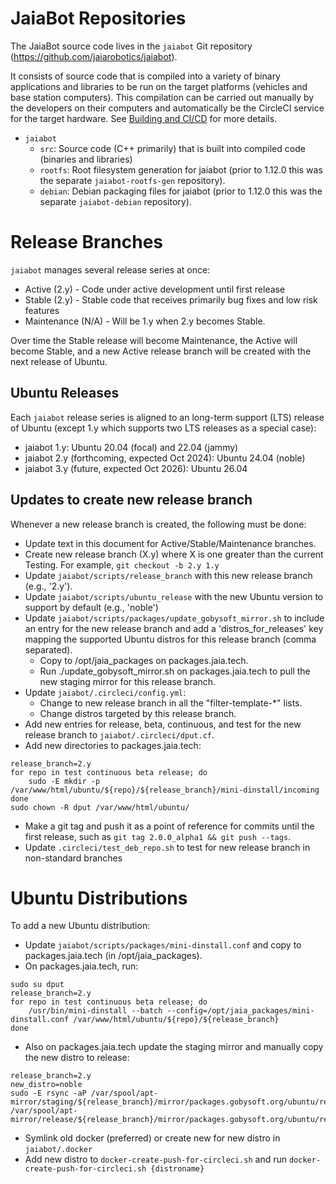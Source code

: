 # JaiaBot Repositories
The JaiaBot source code lives in the `jaiabot` Git repository (<https://github.com/jaiarobotics/jaiabot>).

It consists of source code that is compiled into a variety of binary applications and libraries to be run on the target platforms (vehicles and base station computers). This compilation can be carried out manually by the developers on their computers and automatically be the CircleCI service for the target hardware. See [Building and CI/CD](page20_build.md) for more details.

* `jaiabot`
  * `src`: Source code (C++ primarily) that is built into compiled code (binaries and libraries)
  * `rootfs`: Root filesystem generation for jaiabot (prior to 1.12.0 this was the separate `jaiabot-rootfs-gen` repository).
  * `debian`: Debian packaging files for jaiabot (prior to 1.12.0 this was the separate `jaiabot-debian` repository).

# Release Branches

`jaiabot` manages several release series at once:

 - Active (2.y) - Code under active development until first release
 - Stable (2.y) - Stable code that receives primarily bug fixes and low risk features 
 - Maintenance (N/A) - Will be 1.y when 2.y becomes Stable.

Over time the Stable release will become Maintenance, the Active will become Stable, and a new Active release branch will be created with the next release of Ubuntu.

## Ubuntu Releases
Each `jaiabot` release series is aligned to an long-term support (LTS) release of Ubuntu (except 1.y which supports two LTS releases as a special case):
- jaiabot 1.y: Ubuntu 20.04 (focal) and 22.04 (jammy)
- jaiabot 2.y (forthcoming, expected Oct 2024): Ubuntu 24.04 (noble)
- jaiabot 3.y (future, expected Oct 2026): Ubuntu 26.04

## Updates to create new release branch

Whenever a new release branch is created, the following must be done:

- Update text in this document for Active/Stable/Maintenance branches.
- Create new release branch (X.y) where X is one greater than the current Testing. For example, `git checkout -b 2.y 1.y`
- Update `jaiabot/scripts/release_branch` with this new release branch (e.g., '2.y').
- Update `jaiabot/scripts/ubuntu_release` with the new Ubuntu version to support by default (e.g., 'noble')
- Update `jaiabot/scripts/packages/update_gobysoft_mirror.sh` to include an entry for the new release branch and add a 'distros_for_releases' key mapping the supported Ubuntu distros for this release branch (comma separated).
  -  Copy to /opt/jaia_packages on packages.jaia.tech.
  - Run ./update_gobysoft_mirror.sh on packages.jaia.tech to pull the new staging mirror for this release branch.
- Update `jaiabot/.circleci/config.yml`:
	-  Change to new release branch in all the "filter-template-*" lists.
	-  Change distros targeted by this release branch.
- Add new entries for release, beta, continuous, and test for the new release branch to `jaiabot/.circleci/dput.cf`.
- Add new directories to packages.jaia.tech:
```
release_branch=2.y
for repo in test continuous beta release; do
	sudo -E mkdir -p /var/www/html/ubuntu/${repo}/${release_branch}/mini-dinstall/incoming
done
sudo chown -R dput /var/www/html/ubuntu/
```
- Make a git tag and push it as a point of reference for commits until the first release, such as `git tag 2.0.0_alpha1 && git push --tags`.
- Update `.circleci/test_deb_repo.sh` to test for new release branch in non-standard branches

# Ubuntu Distributions

To add a new Ubuntu distribution:

- Update `jaiabot/scripts/packages/mini-dinstall.conf` and copy to packages.jaia.tech (in /opt/jaia_packages).
- On packages.jaia.tech, run:
```
sudo su dput
release_branch=2.y
for repo in test continuous beta release; do
    /usr/bin/mini-dinstall --batch --config=/opt/jaia_packages/mini-dinstall.conf /var/www/html/ubuntu/${repo}/${release_branch}
done
```
- Also on packages.jaia.tech update the staging mirror and manually copy the new distro to release:
```
release_branch=2.y
new_distro=noble
sudo -E rsync -aP /var/spool/apt-mirror/staging/${release_branch}/mirror/packages.gobysoft.org/ubuntu/release/${new_distro} /var/spool/apt-mirror/release/${release_branch}/mirror/packages.gobysoft.org/ubuntu/release/
```

- Symlink old docker (preferred) or create new for new distro in `jaiabot/.docker`
- Add new distro to `docker-create-push-for-circleci.sh` and run `docker-create-push-for-circleci.sh {distroname}`
